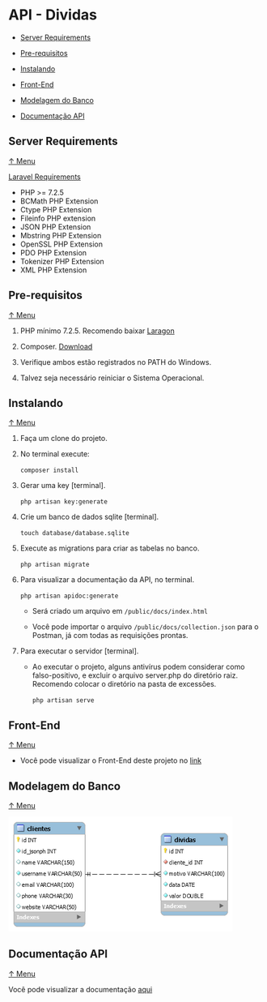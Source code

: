 # API - Dividas

* [Server Requirements](#server-requirements)

* [Pre-requisitos](#pre-requisitos)

* [Instalando](#instalando)

* [Front-End](#front-end)

* [Modelagem do Banco](#modelagem-do-banco)

* [Documentação API](#documentação-api)

## Server Requirements

[↑ Menu](#API---Dividas)

[Laravel Requirements](https://laravel.com/docs/7.x#server-requirements)

* PHP >= 7.2.5
* BCMath PHP Extension
* Ctype PHP Extension
* Fileinfo PHP extension
* JSON PHP Extension
* Mbstring PHP Extension
* OpenSSL PHP Extension
* PDO PHP Extension
* Tokenizer PHP Extension
* XML PHP Extension

## Pre-requisitos

[↑ Menu](#API---Dividas)

1. PHP mínimo 7.2.5. Recomendo baixar [Laragon](https://laragon.org/download/index.html)

2. Composer. [Download](https://getcomposer.org/download/)

3. Verifique ambos estão registrados no PATH do Windows.

4. Talvez seja necessário reiniciar o Sistema Operacional.

## Instalando

[↑ Menu](#API---Dividas)

1. Faça um clone do projeto.

2. No terminal execute:

    `composer install`

3. Gerar uma key [terminal].

    `php artisan key:generate`

4. Crie um banco de dados sqlite [terminal].

    `touch database/database.sqlite`

5. Execute as migrations para criar as tabelas no banco.

    `php artisan migrate`

6. Para visualizar a documentação da API, no terminal.

    `php artisan apidoc:generate`

    * Será criado um arquivo em `/public/docs/index.html`

    * Você pode importar o arquivo `/public/docs/collection.json` para o Postman, já com todas as requisições prontas.

7. Para executar o servidor [terminal].

    * Ao executar o projeto, alguns antivírus podem considerar como falso-positivo, e excluir o arquivo server.php do diretório raiz. Recomendo colocar o diretório na pasta de excessões.

        `php artisan serve`

## Front-End

[↑ Menu](#API---Dividas)

* Você pode visualizar o Front-End deste projeto no [link](https://github.com/angelorpt/dividas-clientes-vue)

## Modelagem do Banco

[↑ Menu](#API---Dividas)

![Modelagem](/_modelagem/Modelagem.png)

## Documentação API

[↑ Menu](#API---Dividas)

Você pode visualizar a documentação [aqui](/public/docs/index.html)

